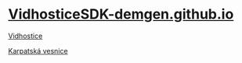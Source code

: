 # [VidhosticeSDK-demgen.github.io](https://vidhosticesdk-demgen.github.io/)

[Vidhostice](https://vidhosticesdk-demgen.github.io/?lat=50.15281650647702&lng=13.36366653442383&size=7500&angle=-10)

[Karpatská vesnice](https://vidhosticesdk-demgen.github.io/?lat=48.59778378046335&lng=17.674512863159183&size=4096&angle=55)
